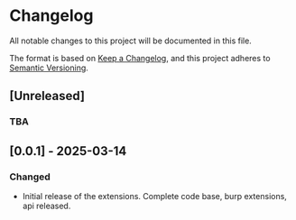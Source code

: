 # Changelog

All notable changes to this project will be documented in this file.

The format is based on [Keep a Changelog](https://keepachangelog.com/en/1.0.0/),
and this project adheres to [Semantic Versioning](https://semver.org/spec/v2.0.0.html).

## [Unreleased]

### TBA

## [0.0.1] - 2025-03-14

### Changed

- Initial release of the extensions. Complete code base, burp extensions, api released. 
